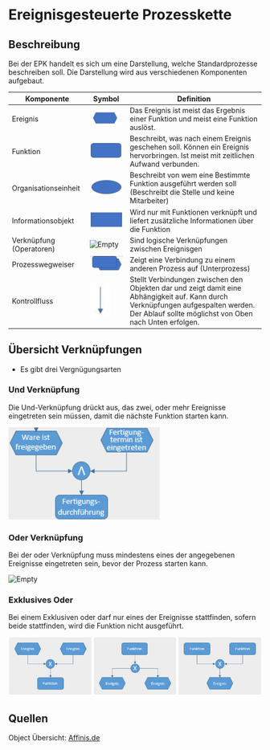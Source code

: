 # Ereignisgesteuerte Prozesskette

## Beschreibung

Bei der EPK handelt es sich um eine Darstellung, welche Standardprozesse beschreiben soll. Die Darstellung wird aus verschiedenen Komponenten aufgebaut.

|Komponente|Symbol|Definition|
|-|-|-|
Ereignis|![Empty](Bilder/Ereignis.png)|Das Ereignis ist meist das Ergebnis einer Funktion und meist eine Funktion auslöst.
|Funktion|![Empty](Bilder/Funktion.png)|Beschreibt, was nach einem Ereignis geschehen soll. Können ein Ereignis hervorbringen. Ist meist mit zeitlichen Aufwand verbunden.
|Organisationseinheit|![Empty](Bilder/Organisationseinheit.png)|Beschreibt von wem eine Bestimmte Funktion ausgeführt werden soll (Beschreibt die Stelle und keine Mitarbeiter)
|Informationsobjekt|![Empty](Bilder/Informationsobjekt.png)|Wird nur mit Funktionen verknüpft und liefert zusätzliche Informationen über die Funktion|
Verknüpfung (Operatoren)|![Empty](Bilder/Verknüpfung.png)|Sind logische Verknüpfungen zwischen Ereignisgen|
Prozesswegweiser|![Empty](Bilder/Prozesswegweiser.png)|Zeigt eine Verbindung zu einem anderen Prozess auf (Unterprozess)|
Kontrollfluss|![Empty](Bilder/Kontrollfluss.png)|Stellt Verbindungen zwischen den Objekten dar und zeigt damit eine Abhängigkeit auf. Kann durch Verknüpfungen aufgespalten werden. Der Ablauf sollte möglichst von Oben nach Unten erfolgen.

## Übersicht Verknüpfungen

+ Es gibt drei Vergnügungsarten

### Und Verknüpfung
Die Und-Verknüpfung drückt aus, das zwei, oder mehr Ereignisse eingetreten sein müssen, damit die nächste Funktion starten kann.

![Empty](Bilder/Und_Vorgang.png)

### Oder Verknüpfung

Bei der oder Verknüpfung muss mindestens eines der angegebenen Ereignisse eingetreten sein, bevor der Prozess starten kann.

![Empty](Bilder/Oder_Verknüpfung.png)

### Exklusives Oder

Bei einem Exklusiven oder darf nur eines der Ereignisse  stattfinden, sofern beide stattfinden, wird die Funktion nicht ausgeführt.

![Empty](Bilder/Ex_Oder.png)

## Quellen

Object Übersicht: [Affinis.de](https://www.affinis.de/fachartikel/projektmanagement/ereignisgesteuerte-prozesskette-epk/)